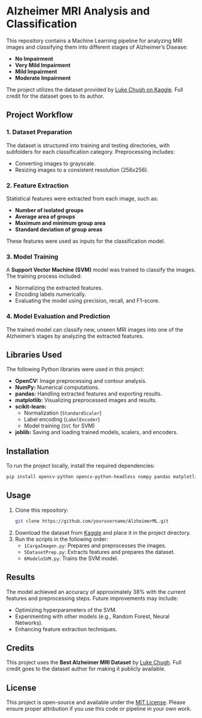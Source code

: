# Alzheimer MRI Analysis and Classification

This repository contains a Machine Learning pipeline for analyzing MRI images and classifying them into different stages of Alzheimer’s Disease:

- **No Impairment**
- **Very Mild Impairment**
- **Mild Impairment**
- **Moderate Impairment**

The project utilizes the dataset provided by [Luke Chugh on Kaggle](https://www.kaggle.com/datasets/lukechugh/best-alzheimer-mri-dataset-99-accuracy?resource=download). Full credit for the dataset goes to its author.

## Project Workflow

### 1. **Dataset Preparation**

The dataset is structured into training and testing directories, with subfolders for each classification category. Preprocessing includes:

- Converting images to grayscale.
- Resizing images to a consistent resolution (256x256).

### 2. **Feature Extraction**

Statistical features were extracted from each image, such as:

- **Number of isolated groups**
- **Average area of groups**
- **Maximum and minimum group area**
- **Standard deviation of group areas**

These features were used as inputs for the classification model.

### 3. **Model Training**

A **Support Vector Machine (SVM)** model was trained to classify the images. The training process included:

- Normalizing the extracted features.
- Encoding labels numerically.
- Evaluating the model using precision, recall, and F1-score.

### 4. **Model Evaluation and Prediction**

The trained model can classify new, unseen MRI images into one of the Alzheimer’s stages by analyzing the extracted features.

## Libraries Used

The following Python libraries were used in this project:

- **OpenCV:** Image preprocessing and contour analysis.
- **NumPy:** Numerical computations.
- **pandas:** Handling extracted features and exporting results.
- **matplotlib:** Visualizing preprocessed images and results.
- **scikit-learn:**
  - Normalization (`StandardScaler`)
  - Label encoding (`LabelEncoder`)
  - Model training (`SVC` for SVM)
- **joblib:** Saving and loading trained models, scalers, and encoders.

## Installation

To run the project locally, install the required dependencies:

```bash
pip install opencv-python opencv-python-headless numpy pandas matplotlib scikit-learn joblib
```

## Usage

1. Clone this repository:
   ```bash
   git clone https://github.com/yourusername/AlzheimerML.git
   ```
2. Download the dataset from [Kaggle](https://www.kaggle.com/datasets/lukechugh/best-alzheimer-mri-dataset-99-accuracy?resource=download) and place it in the project directory.
3. Run the scripts in the following order:
   - `1CargaImagen.py`: Prepares and preprocesses the images.
   - `5DatasetPrep.py`: Extracts features and prepares the dataset.
   - `6ModeloSVM.py`: Trains the SVM model.

## Results

The model achieved an accuracy of approximately 38% with the current features and preprocessing steps. Future improvements may include:

- Optimizing hyperparameters of the SVM.
- Experimenting with other models (e.g., Random Forest, Neural Networks).
- Enhancing feature extraction techniques.

## Credits

This project uses the **Best Alzheimer MRI Dataset** by [Luke Chugh](https://www.kaggle.com/datasets/lukechugh/best-alzheimer-mri-dataset-99-accuracy?resource=download). Full credit goes to the dataset author for making it publicly available.

## License

This project is open-source and available under the [MIT License](LICENSE). Please ensure proper attribution if you use this code or pipeline in your own work.

